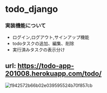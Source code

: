 # todo_django


### 実装機能について
 - ログイン,ログアウト,サインアップ機能
 - todoタスクの追加、編集、削除
 - 実行済みタスクの表示分け
 
## url: https://todo-app-201008.herokuapp.com/todo/


![f942572b66b02e039595524b70f857cb](https://user-images.githubusercontent.com/55049751/95534809-bca41300-0a21-11eb-80e1-7678705ece94.gif)
